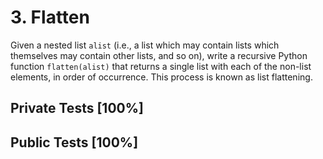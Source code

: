 # 3. Flatten

Given a nested list `alist` (i.e., a list which may contain lists which themselves may contain other lists, and so on), write a recursive Python function `flatten(alist)` that returns a single list with each of the non-list elements, in order of occurrence. This process is known as list flattening.



## Private Tests [100%]

## Public Tests [100%]
